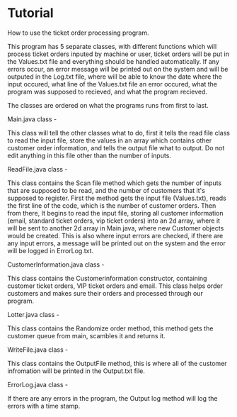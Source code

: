 # Tutorial
How to use the ticket order processing program.

This program has 5 separate classes, with different functions which will process ticket orders inputed by machine or user, ticket orders will be put in
the Values.txt file and everything should be handled automatically. If any errors occur, an error message will be printed out on the system and will
be outputed in the Log.txt file, where will be able to know the date where the input occured, what line of the Values.txt file an error occured, what the
program was supposed to recieved, and what the program recieved.

The classes are ordered on what the programs runs from first to last.

Main.java class - 

  This class will tell the other classes what to do, first it tells the read file class to read the input file, store the values in an array
  which contains other customer order information, and tells the output file what to output. 
  Do not edit anything in this file other than the number of inputs.

ReadFile.java class - 

  This class contains the Scan file method which gets the number of inputs that are supposed to be read, 
  and the number of customers that it's supposed to register. 
  First the method gets the input file (Values.txt), reads the first line of the code, which is the number of customer orders. 
  Then from there, It begins to read the input file, storing all customer information (email, standard ticket orders, vip ticket orders)
  into an 2d array, where it will be sent to another 2d array in Main.java, where new Customer objects would be created. 
  This is also where input errors are checked, if there are any input errors, a message will be printed out on the system and 
  the error will be logged in ErrorLog.txt.
  
CustomerInformation.java class -

  This class contains the Customerinformation constructor, containing customer ticket orders, VIP ticket orders and email. This class
  helps order customers and makes sure their orders and processed through our program.

Lotter.java class -

  This class contains the Randomize order method, this method gets the customer queue from main,
  scambles it and returns it.

WriteFile.java class -

  This class contains the OutputFile method, this is where all of the customer infromation will be printed in the
  Output.txt file.
  
ErrorLog.java class -

  If there are any errors in the program, the Output log method will log the errors with a time stamp.
